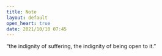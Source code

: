 ```yaml
---
title: Note
layout: default
open_heart: true
date: 2021/10/10 07:45
---
```


“the indignity of suffering, the indignity of being open to it.”
